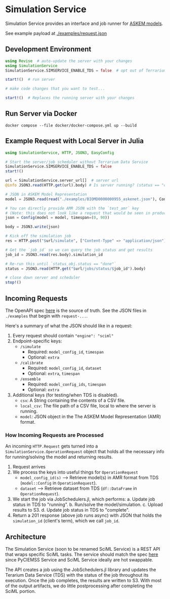 # Simulation Service
Simulation Service provides an interface and job runner for [ASKEM models](https://github.com/DARPA-ASKEM/Model-Representations).

See example payload at [./examples/request.json](./examples/request.json)

## Development Environment

```julia
using Revise  # auto-update the server with your changes
using SimulationService
SimulationService.SIMSERVICE_ENABLE_TDS = false  # opt out of Terrarium Data Service

start!()  # run server

# make code changes that you want to test...

start!()  # Replaces the running server with your changes
```

## Run Server via Docker

```
docker compose --file docker/docker-compose.yml up --build
```

## Example Request with Local Server in Julia

```julia
using SimulationService, HTTP, JSON3, EasyConfig

# Start the server/job scheduler without Terrarium Data Service
SimulationService.SIMSERVICE_ENABLE_TDS = false
start!()

url = SimulationService.server_url[]  # server url
@info JSON3.read(HTTP.get(url).body) # Is server running? (status == "ok")

# JSON in ASKEM Model Representation
model = JSON3.read(read("./examples/BIOMD0000000955_askenet.json"), Config)

# You can directly provide AMR JSON with the `test_amr` key
# (Note: this does not look like a request that would be seen in production)
json = Config(model = model, timespan=(0, 90))

body = JSON3.write(json)

# Kick off the simulation job
res = HTTP.post("$url/simulate", ["Content-Type" => "application/json"]; body=body)

# Get the `job_id` so we can query the job status and get results
job_id = JSON3.read(res.body).simulation_id

# Re-run this until `status_obj.status == "done"`
status = JSON3.read(HTTP.get("$url/jobs/status/$job_id").body)

# close down server and scheduler
stop!()
```

## Incoming Requests

The OpenAPI spec [here](https://raw.githubusercontent.com/DARPA-ASKEM/simulation-api-spec/main/openapi.yaml) is the source of truth.  See the JSON files in `./examples` that begin with `request-...`.

Here's a summary of what the JSON should like in a request:

1. Every request should contain `"engine": "sciml"`
2. Endpoint-specific keys:
    - `/simulate`
        - Required: `model_config_id`, `timespan`
        - Optional: `extra`
    - `/calibrate`
        - Required: `model_config_id`, `dataset`
        - Optional: `extra`, `timespan`
    - `/ensemble`
        - Required: `model_config_ids`, `timespan`
        - Optional: `extra`
3. Additional keys (for testing/when TDS is disabled).
    - `csv`: A String containing the contents of a CSV file.
    - `local_csv`: The file path of a CSV file, local to where the server is running.
    - `model`: JSON object in the The ASKEM Model Representation (AMR) format.

### How Incoming Requests are Processed

An incoming `HTTP.Request` gets turned into a `SimulationService.OperationRequest` object that holds
all the necessary info for running/solving the model and returning results.


1. Request arrives
2. We process the keys into useful things for `OperationRequest`
    - `model_config_id(s)` --> Retrieve model(s) in AMR format from TDS (`model::Config` in `OperationRequest`).
    - `dataset` --> Retrieve dataset from TDS (`df::DataFrame` in `OperationRequest`).
3. We start the job via JobSchedulers.jl, which performs:
    a. Update job status in TDS to "running".
    b. Run/solve the model/simulation.
    c. Upload results to S3.
    d. Update job status in TDS to "complete".
4. Return a 201 response (above job runs async) with JSON that holds the `simulation_id` (client's term), which we call `job_id`.


## Architecture

The Simulation Service (soon to be renamed SciML Service) is a REST API that wraps
specific SciML tasks. The service should match the spec [here](https://github.com/DARPA-ASKEM/simulation-api-spec)
since PyCIEMSS Service and SciML Service ideally are hot swappable.

The API creates a job using the JobSchedulers.jl library and updates the Terarium Data Service (TDS) with the status
of the job throughout its execution. Once the job completes, the results are written to S3. With most of the output artifacts, we do little postprocessing
after completing the SciML portion.
